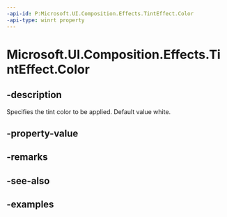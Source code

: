```yaml
---
-api-id: P:Microsoft.UI.Composition.Effects.TintEffect.Color
-api-type: winrt property
---
```


<!-- Property syntax.
public Color Color { get;  set; }
-->

# Microsoft.UI.Composition.Effects.TintEffect.Color

## -description
Specifies the tint color to be applied. Default value white.

## -property-value

## -remarks

## -see-also

## -examples

